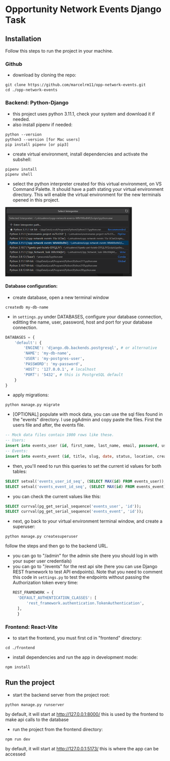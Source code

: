 # Opportunity Network Events Django Task

## Installation

Follow this steps to run the project in your machine.

### Github

- download by cloning the repo:

```shell
git clone https://github.com/marcelrm11/opp-network-events.git
cd ./opp-network-events
```

### Backend: Python-Django

- this project uses python 3.11.1, check your system and download it if needed.
- also install pipenv if needed:

```shell
python --version
python3 --version [for Mac users]
pip install pipenv [or pip3]
```

- create virtual environment, install dependencies and activate the subshell:

```shell
pipenv install
pipenv shell
```

- select the python interpreter created for this virtual environment, on VS Command Palette. It should have a path stating your virtual environment directory. This will enable the virtual environment for the new terminals opened in this project.

<img src="./frontend/src/assets/select-python-interpreter.png" width="400" alt="Select Python Interpreter" />

#### Database configuration:

- create database, open a new terminal window

```shell
createdb my-db-name
```

- in `settings.py` under DATABASES, configure your database connection, editting the name, user, password, host and port for your database connection.

```python
DATABASES = {
    'default': {
        'ENGINE': 'django.db.backends.postgresql', # or alternative
        'NAME': 'my-db-name',
        'USER': 'my-postgres-user',
        'PASSWORD': 'my-password',
        'HOST': '127.0.0.1', # localhost
        'PORT': '5432', # this is PostgreSQL default
    }
}
```

- apply migrations:

```shell
python manage.py migrate
```

- [OPTIONAL] populate with mock data, you can use the sql files found in the "events" directory. I use pgAdmin and copy paste the files. First the users file and after, the events file.

```sql
-- Mock data files contain 1000 rows like these.
-- Users:
insert into events_user (id, first_name, last_name, email, password, username, is_superuser, is_staff, is_active, date_joined) values (1, 'Hubie', 'Seer', 'hseer0@kickstarter.com', 'nFZzbSO9a', 'hseer0', true, false, true, '2023-02-16 07:14:25');
-- Events:
insert into events_event (id, title, slug, date, status, location, creator_id) values (1, 'sit amet sapien dignissim vestibulum vestibulum ante ipsum', 'jni-ysf-ycu-joc', '2023-01-31 16:39:19', 'PB', '5 Hayes Crossing', 216);
```

- then, you'll need to run this queries to set the current id values for both tables:

```sql
SELECT setval('events_user_id_seq', (SELECT MAX(id) FROM events_user));
SELECT setval('events_event_id_seq', (SELECT MAX(id) FROM events_event));
```

- you can check the current values like this:

```sql
SELECT currval(pg_get_serial_sequence('events_user', 'id'));
SELECT currval(pg_get_serial_sequence('events_event', 'id'));
```

- next, go back to your virtual environment terminal window, and create a superuser:

```shell
python manage.py createsuperuser
```

follow the steps and then go to the backend URL.

- you can go to "/admin" for the admin site (here you should log in with your super user credentials)
- you can go to "/events" for the rest api site (here you can use Django REST framework to test API endpoints).
  Note that you need to comment this code in `settings.py` to test the endpoints without passing the Authorization token every time:
  ```python
  REST_FRAMEWORK = {
    'DEFAULT_AUTHENTICATION_CLASSES': [
        'rest_framework.authentication.TokenAuthentication',
    ],
    }
  ```

### Frontend: React-Vite

- to start the frontend, you must first cd in "frontend" directory:

```shell
cd ./frontend
```

- install dependencies and run the app in development mode:

```shell
npm install
```

## Run the project

- start the backend server from the project root:

```shell
python manage.py runserver
```

by default, it will start at http://127.0.0.1:8000/
this is used by the frontend to make api calls to the database

- run the project from the frontend directory:

```shell
npm run dev
```

by default, it will start at http://127.0.0.1:5173/
this is where the app can be accessed

